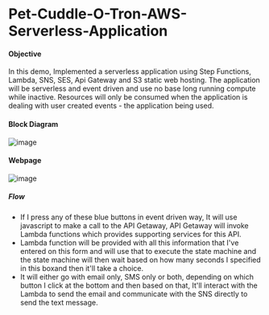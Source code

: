 # Pet-Cuddle-O-Tron-AWS-Serverless-Application

#### Objective
In this demo, Implemented a serverless application using Step Functions, Lambda, SNS, SES, Api Gateway and S3 static web hosting. The application will be serverless and event driven and use no base long running compute while inactive. Resources will only be consumed when the application is dealing with user created events - the application being used.



#### Block Diagram
![image](https://user-images.githubusercontent.com/47194856/83961240-2be4dd00-a85f-11ea-8d4e-ba2c8507f151.png)




#### Webpage
![image](https://user-images.githubusercontent.com/47194856/83961544-394f9680-a862-11ea-9d51-d75bf2e92c2a.png)






##### Flow
- If I press any of these blue buttons in event driven way, It will use javascript to make a call to the API Getaway, API Getaway will invoke Lambda functions which provides supporting services for this API.
- Lambda function will be provided with all this information that I've entered on this form and will use that to execute the state machine and the state machine will then wait based on how many seconds I specified in this boxand then it'll take a choice.
- It will either go with email only, SMS only or both, depending on which button I click at the bottom and then based on that, It'll interact with the Lambda to send the email and communicate with the SNS directly to send the text message.





